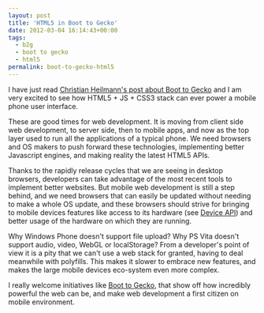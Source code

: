 ```yaml
---
layout: post
title: 'HTML5 in Boot to Gecko'
date: 2012-03-04 16:14:43+00:00
tags:
  - b2g
  - boot to gecko
  - html5
permalink: boot-to-gecko-html5
---
```


I have just read [Christian Heilmann's post about Boot to Gecko](http://christianheilmann.com/2012/03/04/mobile-world-congress-boot-to-gecko-and-the-unknown-beast-called-html5/) and I am very excited to see how HTML5 + JS + CSS3 stack can ever power a mobile phone user interface.

These are good times for web development. It is moving from client side web development, to server side, then to mobile apps, and now as the top layer used to run all the applications of a typical phone. We need browsers and OS makers to push forward these technologies, implementing better Javascript engines, and making reality the latest HTML5 APIs.

<!-- more -->
Thanks to the rapidly release cycles that we are seeing in desktop browsers, developers can take advantage of the most recent tools to implement better websites. But mobile web development is still a step behind, and we need browsers that can easily be updated without needing to make a whole OS update, and these browsers should strive for bringing to mobile devices features like access to its hardware (see [Device API](http://johnhammink.blogspot.com/2011/11/lets-have-look-at-some-recently-landed.html)) and better usage of the hardware on which they are running.

Why Windows Phone doesn't support file upload? Why PS Vita doesn't support audio, video, WebGL or localStorage? From a developer's point of view it is a pity that we can't use a web stack for granted, having to deal meanwhile with polyfills. This makes it slower to embrace new features, and makes the large mobile devices eco-system even more complex.

I really welcome initiatives like [Boot to Gecko](http://www.mozilla.org/b2g), that show off how incredibly powerful the web can be, and make web development a first citizen on mobile environment.
